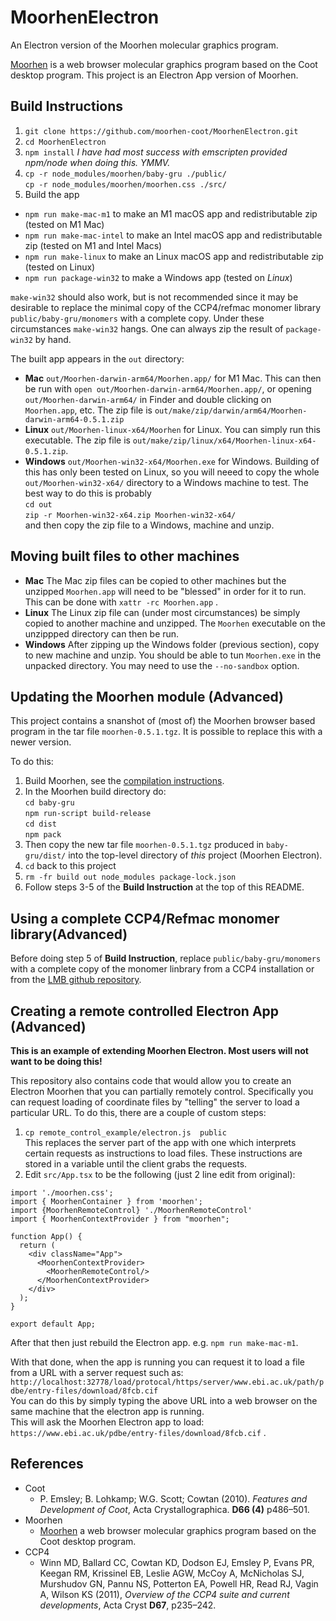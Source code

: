 # MoorhenElectron
An Electron version of the Moorhen molecular graphics program.

[Moorhen](https://github.com/moorhen-coot/Moorhen/) is a web browser molecular graphics program based on the Coot desktop program. This project is
an Electron App version of Moorhen.

## **Build Instructions**

1. `git clone https://github.com/moorhen-coot/MoorhenElectron.git`
2. `cd MoorhenElectron`
3. `npm install` *I have had most success with emscripten provided npm/node when doing this. YMMV.*
4. `cp -r node_modules/moorhen/baby-gru ./public/`  
   `cp -r node_modules/moorhen/moorhen.css ./src/`
5.  Build the app  
  * `npm run make-mac-m1` to make an M1 macOS app and redistributable zip (tested on M1 Mac)
  * `npm run make-mac-intel` to make an Intel macOS app and redistributable zip (tested on M1 and Intel Macs)
  * `npm run make-linux` to make an Linux macOS app and redistributable zip (tested on Linux)
  * `npm run package-win32` to make a Windows app (tested on *Linux*)

`make-win32` should also work, but is not recommended since it may be desirable to replace the minimal copy of the CCP4/refmac monomer library `public/baby-gru/monomers` with a complete copy. Under these circumstances `make-win32` hangs. One can always zip the result of `package-win32` by hand.

The built app appears in the `out` directory:  
 * **Mac** `out/Moorhen-darwin-arm64/Moorhen.app/` for M1 Mac. This can then be run with `open out/Moorhen-darwin-arm64/Moorhen.app/`, or opening `out/Moorhen-darwin-arm64/` in Finder and double clicking on `Moorhen.app`, etc. The zip file is `out/make/zip/darwin/arm64/Moorhen-darwin-arm64-0.5.1.zip`
 * **Linux** `out/Moorhen-linux-x64/Moorhen` for Linux. You can simply run this executable. The zip file is `out/make/zip/linux/x64/Moorhen-linux-x64-0.5.1.zip`.
 * **Windows** `out/Moorhen-win32-x64/Moorhen.exe` for Windows. Building of this has only been tested on Linux, so you will neeed to copy the whole `out/Moorhen-win32-x64/` directory to a Windows machine to test. The best way to do this is probably  
`cd out`  
`zip -r Moorhen-win32-x64.zip Moorhen-win32-x64/`  
and then copy the zip file to a Windows, machine and unzip.
 
## **Moving built files to other machines**
* **Mac** The Mac zip files can be copied to other machines but the unzipped `Moorhen.app` will need to be "blessed" in order for it to run. This can be done with `xattr -rc Moorhen.app` .
* **Linux** The Linux zip file can (under most circumstances) be simply copied to another machine and unzipped. The `Moorhen` executable on the unzippped directory can then be run.
* **Windows** After zipping up the Windows folder (previous section), copy to new machine and unzip. You should be able to tun `Moorhen.exe` in the unpacked directory. You may need to use the `--no-sandbox` option.

## **Updating the Moorhen module (Advanced)**

This project contains a snanshot of (most of) the Moorhen browser based program in the tar file `moorhen-0.5.1.tgz`. It is possible to replace this with a newer version. 

To do this:
1. Build Moorhen, see the [compilation instructions](https://github.com/moorhen-coot/Moorhen/).
2. In the Moorhen build directory do:  
`cd baby-gru`  
`npm run-script build-release`  
`cd dist`  
`npm pack  `  
3. Then copy the new tar file `moorhen-0.5.1.tgz` produced in `baby-gru/dist/` into the top-level directory of *this* project (Moorhen Electron).
4. `cd` back to this project
5. `rm -fr build out node_modules package-lock.json`
6. Follow steps 3-5 of the **Build Instruction** at the top of this README.

## **Using a complete CCP4/Refmac monomer library(Advanced)**

Before doing step 5 of **Build Instruction**, replace `public/baby-gru/monomers` with a complete copy of the monomer linbrary from a CCP4 installation or from the [LMB github repository](https://github.com/MonomerLibrary/monomers).

## **Creating a remote controlled Electron App (Advanced)**

**This is an example of extending Moorhen Electron. Most users will not want to be doing this!**

This repository also contains code that would allow you to create an Electron Moorhen that you can partially remotely
control. Specifically you can request loading of coordinate files by "telling" the server to load a particular URL.
To do this, there are a couple of custom steps:
1. `cp remote_control_example/electron.js  public`  
This replaces the server part of the app with one which interprets certain requests as instructions to load files. These instructions are stored in a variable until the client grabs the requests.
2. Edit `src/App.tsx` to be the following (just 2 line edit from original):  
```import './App.css';
import './moorhen.css';
import { MoorhenContainer } from 'moorhen';
import {MoorhenRemoteControl} './MoorhenRemoteControl'
import { MoorhenContextProvider } from "moorhen";

function App() {
  return (
    <div className="App">
      <MoorhenContextProvider>
        <MoorhenRemoteControl/>
      </MoorhenContextProvider>
    </div>
  );
}

export default App;
```

After that then just rebuild the Electron app. e.g. `npm run make-mac-m1`.

With that done, when the app is running you can request it to load a file from a URL with a server request such as:  
`http://localhost:32778/load/protocal/https/server/www.ebi.ac.uk/path/pdbe/entry-files/download/8fcb.cif`  
You can do this by simply typing the above URL into a web browser on the same machine that the electron app is running.  
This will ask the Moorhen Electron app to load:  
`https://www.ebi.ac.uk/pdbe/entry-files/download/8fcb.cif` .

## **References**

* Coot
    * P. Emsley; B. Lohkamp; W.G. Scott; Cowtan (2010). *Features and Development of Coot*, Acta Crystallographica. **D66 (4)** p486–501.
* Moorhen
    * [Moorhen](https://github.com/moorhen-coot/Moorhen/) a web browser molecular graphics program based on the Coot desktop program.
* CCP4
    * Winn MD, Ballard CC, Cowtan KD, Dodson EJ, Emsley P, Evans PR, Keegan RM, Krissinel EB, Leslie AGW, McCoy A, McNicholas SJ, Murshudov GN, Pannu NS, Potterton EA, Powell HR, Read RJ, Vagin A, Wilson KS (2011), *Overview of the CCP4 suite and current developments*, Acta Cryst **D67**, p235–242.
  
